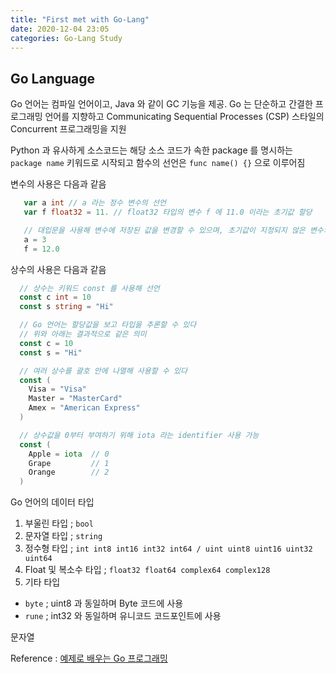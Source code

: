 ```yaml
---
title: "First met with Go-Lang"
date: 2020-12-04 23:05
categories: Go-Lang Study
---
```

## Go Language
Go 언어는 컴파일 언어이고, Java 와 같이 GC 기능을 제공.
Go 는 단순하고 간결한 프로그래밍 언어를 지향하고 Communicating Sequential Processes (CSP) 스타일의 Concurrent 프로그래밍을 지원

Python 과 유사하게 소스코드는 해당 소스 코드가 속한 package 를 명시하는 `package name` 키워드로 시작되고 함수의 선언은 `func name() {}` 으로 이루어짐

변수의 사용은 다음과 같음
```go
   var a int // a 라는 정수 변수의 선언
   var f float32 = 11. // float32 타입의 변수 f 에 11.0 이라는 초기값 할당

   // 대입문을 사용해 변수에 저장된 값을 변경할 수 있으며, 초기값이 지정되지 않은 변수의 값은 0으로 초기화됨
   a = 3
   f = 12.0
```

상수의 사용은 다음과 같음
```go
  // 상수는 키워드 const 를 사용해 선언
  const c int = 10
  const s string = "Hi"

  // Go 언어는 할당값을 보고 타입을 추론할 수 있다
  // 위와 아래는 결과적으로 같은 의미
  const c = 10
  const s = "Hi"

  // 여러 상수를 괄호 안에 나열해 사용할 수 있다
  const (
    Visa = "Visa"
    Master = "MasterCard"
    Amex = "American Express"
  )

  // 상수값을 0부터 부여하기 위해 iota 라는 identifier 사용 가능
  const (
    Apple = iota  // 0
    Grape         // 1
    Orange        // 2
  )
```

Go 언어의 데이터 타입
1. 부울린 타입 ; `bool`
2. 문자열 타입 ; `string`
3. 정수형 타입 ; `int int8 int16 int32 int64 / uint uint8 uint16 uint32 uint64`
4. Float 및 복소수 타입 ; `float32 float64 complex64 complex128`
5. 기타 타입
  - `byte` ; uint8 과 동일하며 Byte 코드에 사용
  - `rune` ; int32 와 동일하며 유니코드 코드포인트에 사용

문자열

Reference : [예제로 배우는 Go 프로그래밍][예제로-배우는-Go-프로그래밍]

[예제로-배우는-Go-프로그래밍]: http://golang.site/
